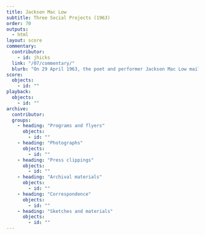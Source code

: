 ```yaml
---
title: Jackson Mac Low
subtitle: Three Social Projects (1963)
order: 70
outputs: 
  - html
layout: score
commentary:
  contributor:
    - id: jhicks
  link: "/07/commentary/"
  blurb: "On 29 April 1963, the poet and performer Jackson Mac Low mailed a series of postcards to a number of his artistic colleagues. Each postcard contained the title and text of a composition by Mac Low. Taken as a series, these works probe the limits of the still-emerging format of the event score: some compositions ask performers to complete virtually impossible tasks; others appear effortlessly simple. The three *Social Project* scores, in particular, seem designed to spur their recipients to think more clearly, in both conceptual and practical terms, about the theories of social change that were being implicitly invoked in this newly expanded mode of artistic performance."
score:
  objects:
    - id: ""
playback:
  objects:
    - id: ""
archive: 
  contributor:
  groups:
    - heading: "Programs and flyers"
      objects:
        - id: ""
    - heading: "Photographs"
      objects:
        - id: ""
    - heading: "Press clippings"
      objects:
        - id: ""
    - heading: "Archival materials"
      objects:
        - id: ""
    - heading: "Correspondence"
      objects:
        - id: ""
    - heading: "Sketches and materials"
      objects:
        - id: ""
---
```

